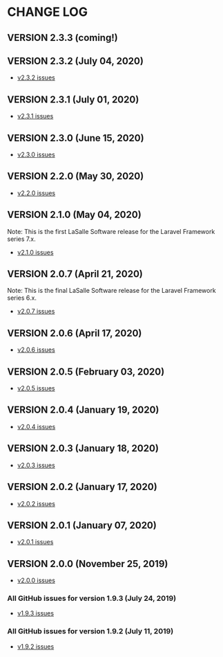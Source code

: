 # CHANGE LOG

## VERSION 2.3.3 (coming!)

## VERSION 2.3.2 (July 04, 2020)
* [v2.3.2 issues](https://github.com/LaSalleSoftware/ls-basicfrontend-app/milestone/15?closed=1)

## VERSION 2.3.1 (July 01, 2020)
* [v2.3.1 issues](https://github.com/LaSalleSoftware/ls-basicfrontend-app/milestone/14?closed=1)

## VERSION 2.3.0 (June 15, 2020)
* [v2.3.0 issues](https://github.com/LaSalleSoftware/ls-basicfrontend-app/milestone/13?closed=1)

## VERSION 2.2.0 (May 30, 2020)
* [v2.2.0 issues](https://github.com/LaSalleSoftware/ls-basicfrontend-app/milestone/12?closed=1)

## VERSION 2.1.0 (May 04, 2020)
Note: This is the first LaSalle Software release for the Laravel Framework series 7.x.
* [v2.1.0 issues](https://github.com/LaSalleSoftware/ls-basicfrontend-app/milestone/11?closed=1)

## VERSION 2.0.7 (April 21, 2020)
Note: This is the final LaSalle Software release for the Laravel Framework series 6.x.
* [v2.0.7 issues](https://github.com/LaSalleSoftware/ls-basicfrontend-app/milestone/10?closed=1)

## VERSION 2.0.6 (April 17, 2020)
* [v2.0.6 issues](https://github.com/LaSalleSoftware/ls-basicfrontend-app/milestone/9?closed=1)

## VERSION 2.0.5 (February 03, 2020)
* [v2.0.5 issues](https://github.com/LaSalleSoftware/ls-basicfrontend-app/milestone/8?closed=1)

## VERSION 2.0.4 (January 19, 2020)
* [v2.0.4 issues](https://github.com/LaSalleSoftware/ls-basicfrontend-app/milestone/7?closed=1)

## VERSION 2.0.3 (January 18, 2020)
* [v2.0.3 issues](https://github.com/LaSalleSoftware/ls-basicfrontend-app/milestone/6?closed=1)

## VERSION 2.0.2 (January 17, 2020)
* [v2.0.2 issues](https://github.com/LaSalleSoftware/ls-basicfrontend-app/milestone/5?closed=1)

## VERSION 2.0.1 (January 07, 2020)
* [v2.0.1 issues](https://github.com/LaSalleSoftware/ls-basicfrontend-app/milestone/4?closed=1)

## VERSION 2.0.0 (November 25, 2019)
* [v2.0.0 issues](https://github.com/LaSalleSoftware/ls-basicfrontend-app/milestone/3?closed=1)

### All GitHub issues for version 1.9.3 (July 24, 2019)
* [v1.9.3 issues](https://github.com/LaSalleSoftware/ls-basicfrontend-app/milestone/2?closed=1)

### All GitHub issues for version 1.9.2 (July 11, 2019)
* [v1.9.2 issues](https://github.com/LaSalleSoftware/ls-basicfrontend-app/milestone/1?closed=1)
